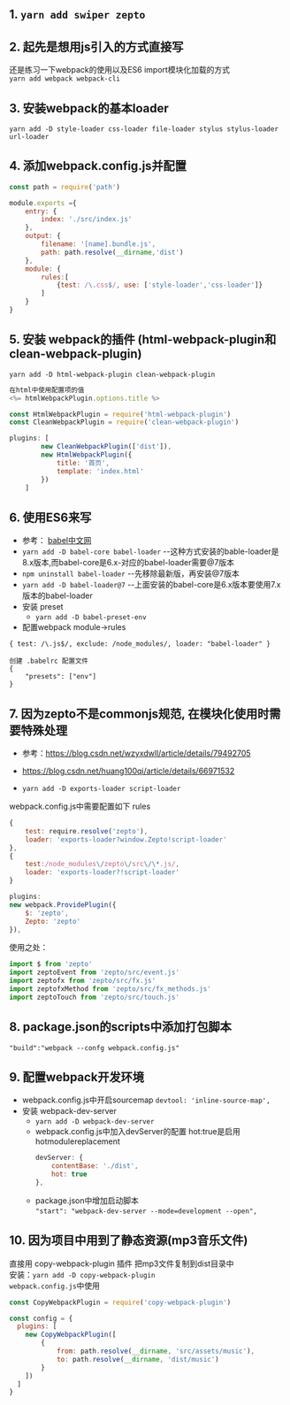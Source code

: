 ## 1. `yarn add swiper zepto`
## 2. 起先是想用js引入的方式直接写    
   还是练习一下webpack的使用以及ES6 import模块化加载的方式     
   `yarn add webpack webpack-cli`

## 3. 安装webpack的基本loader
`yarn add -D style-loader css-loader file-loader stylus stylus-loader url-loader`

## 4. 添加webpack.config.js并配置
```javascript
const path = require('path')

module.exports ={
    entry: {
        index: './src/index.js'
    },
    output: {
        filename: '[name].bundle.js',
        path: path.resolve(__dirname,'dist')
    },
    module: {
        rules:[
            {test: /\.css$/, use: ['style-loader','css-loader']}
        ]
    }
}
```

## 5. 安装 webpack的插件 (html-webpack-plugin和clean-webpack-plugin)
`yarn add -D html-webpack-plugin clean-webpack-plugin`

```javascript
在html中使用配置项的值
<%= htmlWebpackPlugin.options.title %>

const HtmlWebpackPlugin = require('html-webpack-plugin')
const CleanWebpackPlugin = require('clean-webpack-plugin')

plugins: [
        new CleanWebpackPlugin(['dist']),
        new HtmlWebpackPlugin({
            title: '首页',
            template: 'index.html'
        })
    ]
```

## 6. 使用ES6来写
+ 参考： [babel中文网](https://www.babeljs.cn/docs/setup/#installation)
+ `yarn add -D babel-core babel-loader`  --这种方式安装的bable-loader是8.x版本,而babel-core是6.x-对应的babel-loader需要@7版本
+ `npm uninstall babel-loader`  --先移除最新版，再安装@7版本
+ `yarn add -D babel-loader@7`       --上面安装的babel-core是6.x版本要使用7.x版本的babel-loader
+ 安装 preset
  + `yarn add -D babel-preset-env`
+ 配置webpack  module->rules
```
{ test: /\.js$/, exclude: /node_modules/, loader: "babel-loader" }

创建 .babelrc 配置文件
{
    "presets": ["env"]
}
```

## 7. 因为zepto不是commonjs规范, 在模块化使用时需要特殊处理
- 参考：https://blog.csdn.net/wzyxdwll/article/details/79492705
- https://blog.csdn.net/huang100qi/article/details/66971532

- `yarn add -D exports-loader script-loader`

webpack.config.js中需要配置如下 rules
```javascript
{
    test: require.resolve('zepto'),
    loader: 'exports-loader?window.Zepto!script-loader'
},
{
    test:/node_modules\/zepto\/src\/\*.js/,
    loader: 'exports-loader?!script-loader'
}

plugins:
new webpack.ProvidePlugin({
    $: 'zepto',
    Zepto: 'zepto'
}),
```

使用之处：
```javascript
import $ from 'zepto'
import zeptoEvent from 'zepto/src/event.js'
import zeptofx from 'zepto/src/fx.js'
import zeptofxMethod from 'zepto/src/fx_methods.js'
import zeptoTouch from 'zepto/src/touch.js'
```

## 8. package.json的scripts中添加打包脚本

`"build":"webpack --confg webpack.config.js"`

## 9. 配置webpack开发环境
+ webpack.config.js中开启sourcemap
  `devtool: 'inline-source-map',`
+ 安装 webpack-dev-server
  - `yarn add -D webpack-dev-server`
  - webpack.config.js中加入devServer的配置  hot:true是启用hotmodulereplacement
    ```javascript
    devServer: {
        contentBase: './dist',
        hot: true
    },
    ```
  - package.json中增加启动脚本    
    `"start": "webpack-dev-server --mode=development --open",`

## 10. 因为项目中用到了静态资源(mp3音乐文件)
直接用 copy-webpack-plugin 插件 把mp3文件复制到dist目录中    
安装：`yarn add -D copy-webpack-plugin`    
`webpack.config.js`中使用    
```js
const CopyWebpackPlugin = require('copy-webpack-plugin')

const config = {
  plugins: [
    new CopyWebpackPlugin([
        {
            from: path.resolve(__dirname, 'src/assets/music'),
            to: path.resolve(__dirname, 'dist/music') 
        }
    ])
  ]
}
```
